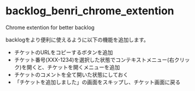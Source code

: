 # backlog_benri_chrome_extention
Chrome extention for better backlog

backlogをより便利に使えるように以下の機能を追加します。
- チケットのURLをコピーするボタンを追加
- チケット番号(XXX-1234)を選択した状態でコンテキストメニュー(右クリック)を開くと、チケットを開くメニューを追加
- チケットのコメントを全て開いた状態にしておく
- 「チケットを追加しました」の画面をスキップし、チケット画面に戻る
